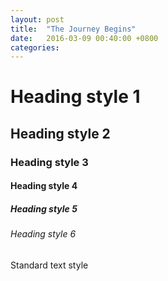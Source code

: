 ```yaml
---
layout: post
title:  "The Journey Begins"
date:   2016-03-09 00:40:00 +0800
categories: 
---
```


<h1>Heading style 1</h1>
<h2>Heading style 2</h2>
<h3>Heading style 3</h3>
<h4>Heading style 4</h4>
<h5>Heading style 5</h5>
<h6>Heading style 6</h6>
Standard text style
